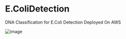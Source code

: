 # E.ColiDetection
DNA Classification for E.Coli Detection Deployed On AWS

![image](https://github.com/amirhajiabadi/E.ColiDetection/assets/82854373/622aeb6f-3330-4087-ab39-9a78a753e328)

